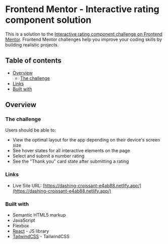 # Frontend Mentor - Interactive rating component solution

This is a solution to the [Interactive rating component challenge on Frontend Mentor](https://www.frontendmentor.io/challenges/interactive-rating-component-koxpeBUmI). Frontend Mentor challenges help you improve your coding skills by building realistic projects. 

## Table of contents

- [Overview](#overview)
  - [The challenge](#the-challenge)
- [Links](#links)
- [Built with](#built-with)

## Overview

### The challenge

Users should be able to:

- View the optimal layout for the app depending on their device's screen size
- See hover states for all interactive elements on the page
- Select and submit a number rating
- See the "Thank you" card state after submitting a rating

### Links

- Live Site URL: [https://dashing-croissant-e4ab88.netlify.app/](https://dashing-croissant-e4ab88.netlify.app/)

### Built with

- Semantic HTML5 markup
- JavaScript
- Flexbox
- [React](https://reactjs.org/) - JS library
- [TailwindCSS](https://tailwindcss.com/) - TailwindCSS
